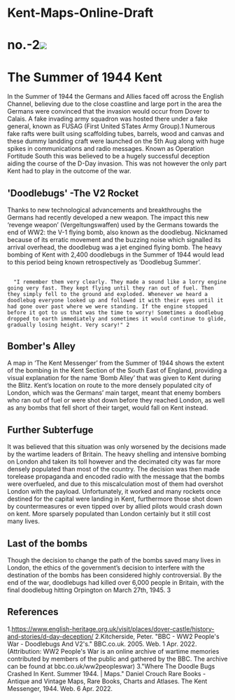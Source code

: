 # Kent-Maps-Online-Draft
# no.-2<a href="https://juncture-digital.org"><img src="https://juncture-digital.org/images/ve-button.png"></a>

<param ve-config 
       title="Kent 1944"
       author="Alfie Forsyth"
       banner="https://upload.wikimedia.org/wikipedia/commons/0/00/DecoyLCT.jpg" label=War Office official photographer, Public domain, via Wikimedia Commons
       layout="vertical">

<param ve-image url="https://upload.wikimedia.org/wikipedia/commons/2/21/Samuel_Pepys.jpg" label="Samuel Pepys/John Hayls, Public domain, via Wikimedia Commons"> 
<param ve-map center="Q2019734" zoom="8">

# The Summer of 1944 Kent

In the Summer of 1944 the Germans and Allies faced off across the English Channel, believing due to the close coastline and large port in the area the Germans were convinced that the invasion would occur from Dover to Calais. A fake invading army squadron was hosted there under a fake general, known as FUSAG (First United STates Army Group).1 Numerous fake rafts were built using scaffolding tubes, barrels, wood and canvas and these dummy landding craft were launched on the 5th Aug along with huge spikes in communications and radio messages. Known as Operation Fortitude South this was believed to be a hugely successful deception aiding the course of the D-Day invasion. This was not however the only part Kent had to play in the outcome of the war.
 
<param ve-image url="https://www.normandythenandnow.com/wp-content/uploads/2018/04/Map-showing-where-the-doodlebug-fell-in-kent-published-in-the-Kent-Messenger-newspaper.jpg" label="Where the doodlebugs fell, Kent Messenger, via https://www.normandythenandnow.com/wp-content/uploads/2018/04/Map-showing-where-the-doodlebug-fell-in-kent-published-in-the-Kent-Messenger-newspaper.jpg"> 
<param ve-map center="Q2019734" zoom="8">
<param ve-image 
       manifest="https://iiif.juncture-digital.org/manifest/6dd738aed85597cac540ad31dd5818e86ef7f2918c7b43a9eb3123d5538e6e4c">


## 'Doodlebugs' -The V2 Rocket

 Thanks to new technological advancements and breakthroughs the Germans had recently developed a new weapon. The impact this new ‘revenge weapon’ (Vergeltungswaffen) used by the Germans towards the end of WW2: the V-1 flying bomb, also known as the doodlebug. Nicknamed because of its erratic movement and the buzzing noise which signalled its arrival overhead, the doodlebug was a jet engined flying bomb. The heavy bombing of Kent with 2,400 doodlebugs in the Summer of 1944 would lead to this period being known retrospectively as ‘Doodlebug Summer’.


<param ve-image label="V2 rocket"
       description="A V2" 
       license="Goshimini, CC BY-SA 4.0 <https://creativecommons.org/licenses/by-sa/4.0>, via Wikimedia Commons" 
      url="https://upload.wikimedia.org/wikipedia/commons/e/e9/V-2_Rocket_Flying_Heritage_Collection%28Side%29.jpg">
      
##
      "I remember them very clearly. They made a sound like a lorry engine going very fast. They kept flying until they ran out of fuel. Then they simply fell to the ground and exploded. Whenever we heard a doodlebug everyone looked up and followed it with their eyes until it had gone over past where we were standing. If the engine stopped before it got to us that was the time to worry! Sometimes a doodlebug dropped to earth immediately and sometimes it would continue to glide, gradually losing height. Very scary!" 2

## Bomber's Alley
A map in ‘The Kent Messenger’ from the Summer of 1944 shows the extent of the bombing in the Kent Section of the South East of England, providing a visual explanation for the name ‘Bomb Alley’ that was given to Kent during the Blitz. Kent’s location on route to the more densely populated city of London, which was the Germans’ main target, meant that enemy bombers who ran out of fuel or were shot down before they reached London, as well as any bombs that fell short of their target, would fall on Kent instead.


## Further Subterfuge 
 It was believed that this situation was only worsened by the decisions made by the wartime leaders of Britain. The heavy shelling and intensive bombing on London ahd taken its toll however and the decimated city was far more densely populated than most of the country. The decision was then made torelease propaganda and encoded radio with the message that the bombs were overfueled, and due to this miscalculation most of them had overshot London with the payload. Unfortunately, it worked and many rockets once destined for the capital were landing in Kent, furthermore those shot down by countermeasures or even tipped over by allied pilots would crash down on kent. More sparsely populated than London certainly but it still cost many lives. 
 <param ve-image 
       label="V2 tipped over by a Spitfire"
       description="A spitfire tipping a V2 with its wing" 
       license="Joseph Quincy Adams. Image credit C. W. Redwood, formerly technical artist at Cornell University, Public domain, via Wikimedia Commons" 
       url="https://www.normandythenandnow.com/wp-content/uploads/2018/04/Spitfire-Tipping-V-1-Flying-Bomb-wiki.jpg">
       
 ## Last of the bombs
 Though the decision to change the path of the bombs saved many lives in London, the ethics of the government’s decision to interfere with the destination of the bombs has been considered highly controversial. By the end of the war, doodlebugs had killed over 6,000 people in Britain, with the final doodlebug hitting Orpington on March 27th, 1945.  3
 
  

## References 
1.https://www.english-heritage.org.uk/visit/places/dover-castle/history-and-stories/d-day-deception/
2.Kitcherside, Peter. "BBC - WW2 People's War - Doodlebugs And V2's." BBC.co.uk. 2005. Web. 1 Apr. 2022. (Attribution: WW2 People's War is an online archive of wartime memories contributed by members of the public and gathered by the BBC. The archive can be found at bbc.co.uk/ww2peopleswar)
3."Where The Doodle Bugs Crashed In Kent. Summer 1944. | Maps." Daniel Crouch Rare Books - Antique and Vintage Maps, Rare Books, Charts and Atlases. The Kent Messenger, 1944. Web. 6 Apr. 2022.




<param ve-image 
       manifest="">
<param ve-map center="Q36600" zoom="11">
